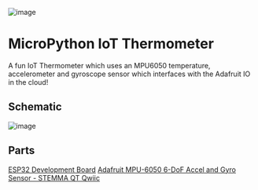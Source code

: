 ![image](https://github.com/mytechnotalent/MicroPython_IoT_Thermometer/blob/main/MicroPython%20IoT%20Thermometer.png?raw=true)

# MicroPython IoT Thermometer
A fun IoT Thermometer which uses an MPU6050 temperature, accelerometer and gyroscope sensor which interfaces with the Adafruit IO in the cloud!

## Schematic
![image](https://github.com/mytechnotalent/MicroPython_IoT_Thermometer/blob/main/schematic.png?raw=true)

## Parts
[ESP32 Development Board](https://www.amazon.com/MELIFE-Development-Dual-Mode-Microcontroller-Integrated/dp/B07Q576VWZ)
[Adafruit MPU-6050 6-DoF Accel and Gyro Sensor - STEMMA QT Qwiic](https://www.adafruit.com/product/3886)
